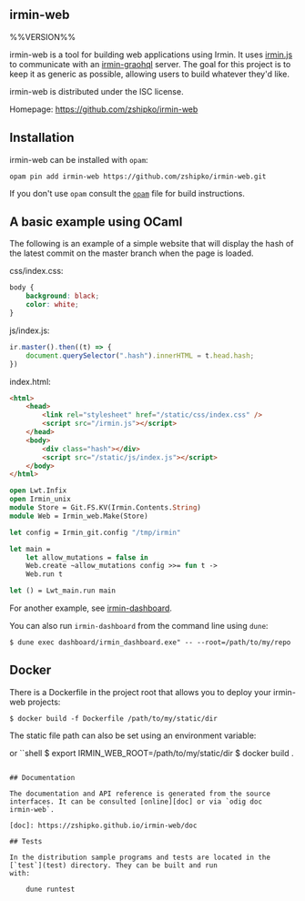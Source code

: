 irmin-web
-------------------------------------------------------------------------------
%%VERSION%%

irmin-web is a tool for building web applications using Irmin. It uses [irmin.js](https://github.com/zshipko/irmin-js) to communicate with an [irmin-graohql](https://github.com/andreas/irmin-graphql) server. The goal for this project is to keep it as generic as possible, allowing users to build whatever they'd like.

irmin-web is distributed under the ISC license.

Homepage: https://github.com/zshipko/irmin-web

## Installation

irmin-web can be installed with `opam`:

    opam pin add irmin-web https://github.com/zshipko/irmin-web.git

If you don't use `opam` consult the [`opam`](opam) file for build
instructions.

## A basic example using OCaml

The following is an example of a simple website that will display the hash of the latest commit on the master branch when the page is loaded.

css/index.css:

```css
body {
    background: black;
    color: white;
}
```

js/index.js:

```javascript
ir.master().then((t) => {
    document.querySelector(".hash").innerHTML = t.head.hash;
})
```

index.html:

```html
<html>
    <head>
        <link rel="stylesheet" href="/static/css/index.css" />
        <script src="/irmin.js"></script>
    </head>
    <body>
        <div class="hash"></div>
        <script src="/static/js/index.js"></script>
    </body>
</html>
```

```ocaml
open Lwt.Infix
open Irmin_unix
module Store = Git.FS.KV(Irmin.Contents.String)
module Web = Irmin_web.Make(Store)

let config = Irmin_git.config "/tmp/irmin"

let main =
    let allow_mutations = false in
    Web.create ~allow_mutations config >>= fun t ->
    Web.run t

let () = Lwt_main.run main
```

For another example, see [irmin-dashboard](https://github.com/zshipko/irmin-web/tree/master/dashboard).

You can also run `irmin-dashboard` from the command line using `dune`:

```shell
$ dune exec dashboard/irmin_dashboard.exe" -- --root=/path/to/my/repo
```

## Docker

There is a Dockerfile in the project root that allows you to deploy your irmin-web projects:

```shell
$ docker build -f Dockerfile /path/to/my/static/dir
```

The static file path can also be set using an environment variable:

or ``shell
$ export IRMIN_WEB_ROOT=/path/to/my/static/dir
$ docker build .
```

## Documentation

The documentation and API reference is generated from the source
interfaces. It can be consulted [online][doc] or via `odig doc
irmin-web`.

[doc]: https://zshipko.github.io/irmin-web/doc

## Tests

In the distribution sample programs and tests are located in the
[`test`](test) directory. They can be built and run
with:

    dune runtest
